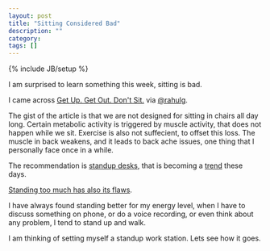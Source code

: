 ```yaml
---
layout: post
title: "Sitting Considered Bad"
description: ""
category: 
tags: []
---
```

{% include JB/setup %}

I am surprised to learn something this week, sitting is bad.

I came across [Get Up. Get Out. Don't
Sit.](http://well.blogs.nytimes.com/2012/10/17/get-up-get-out-dont-sit/) via
[@rahulg](https://twitter.com/rahulg).

The gist of the article is that we are not designed for sitting in chairs all
day long. Certain metabolic activity is triggered by muscle activity, that does
not happen while we sit. Exercise is also not suffecient, to offset this loss.
The muscle in back weakens, and it leads to back ache issues, one thing that I
personally face once in a while.

The recommendation is [standup
desks](http://www.apartmenttherapy.com/making-your-own-standing-desk-145685),
that is becoming a
[trend](http://lifehacker.com/5881393/one-year-at-my-standing-desk) these days.

[Standing too much has also its
flaws](http://healthland.time.com/2011/04/13/the-dangers-of-sitting-at-work%E2%80%94and-standing/).

I have always found standing better for my energy level, when I have to discuss
something on phone, or do a voice recording, or even think about any problem, I
tend to stand up and walk.

I am thinking of setting myself a standup work station. Lets see how it goes.
